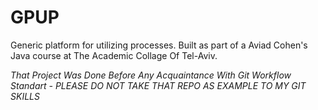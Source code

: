 # GPUP
Generic platform for utilizing processes. Built as part of a Aviad Cohen's Java course at The Academic Collage Of Tel-Aviv.

*That Project Was Done Before Any Acquaintance With Git Workflow Standart - PLEASE DO NOT TAKE THAT REPO AS EXAMPLE TO MY GIT SKILLS*
